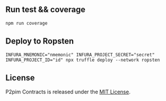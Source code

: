 ## Run test && coverage

```
npm run coverage
```

## Deploy to Ropsten

```
INFURA_MNEMONIC="nmemonic" INFURA_PROJECT_SECRET="secret" INFURA_PROJECT_ID="id" npx truffle deploy --network ropsten
```

## License

P2pim Contracts is released under the [MIT License](LICENSE).
